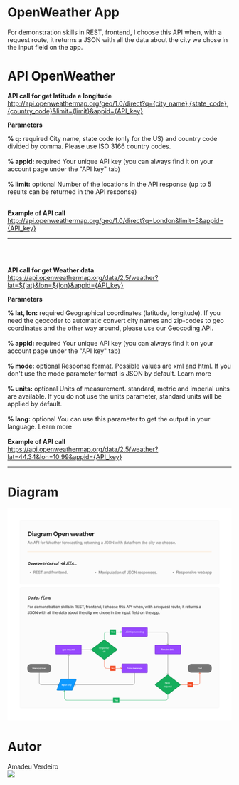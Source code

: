 # OpenWeather App
For demonstration skills in REST, frontend, I choose this API when, with a request route, it returns a JSON with all the data about the city we chose in the input field on the app.

# API OpenWeather

<b>API call for get latitude e longitude</b><br>
http://api.openweathermap.org/geo/1.0/direct?q={city_name},{state_code},{country_code}&limit={limit}&appid={API_key}

<b>Parameters</b><br>

<b>% q:</b> 	required 	City name, state code (only for the US) and country code divided by comma. Please use ISO 3166 country codes.<br><br>
<b>% appid:</b> 	required 	Your unique API key (you can always find it on your account page under the "API key" tab)<br><br>
<b>% limit:</b>	optional 	Number of the locations in the API response (up to 5 results can be returned in the API response)<br><br>

<b>Example of API call</b><br>
http://api.openweathermap.org/geo/1.0/direct?q=London&limit=5&appid={API_key}

<hr><br><br>

<b>API call for get Weather data</b><br>
https://api.openweathermap.org/data/2.5/weather?lat=${lat}&lon=${lon}&appid={API_key}

<b>Parameters</b><br>

<b>% lat, lon:</b>  	required 	Geographical coordinates (latitude, longitude). If you need the geocoder to automatic convert city names and zip-codes to geo coordinates and the other way around, please use our Geocoding API.<br><br>
<b>% appid:</b> 	required 	Your unique API key (you can always find it on your account page under the "API key" tab)<br><br>
<b>% mode:</b>  	optional 	Response format. Possible values are xml and html. If you don't use the mode parameter format is JSON by default. Learn more<br><br>
<b>% units:</b> 	optional 	Units of measurement. standard, metric and imperial units are available. If you do not use the units parameter, standard units will be applied by default.<br><br>
<b>% lang:</b>  	optional 	You can use this parameter to get the output in your language. Learn more<br><br>
<b>Example of API call</b><br>
https://api.openweathermap.org/data/2.5/weather?lat=44.34&lon=10.99&appid={API_key} 
<hr>

# Diagram
<img src="Diagram Open weather.jpg" alt="Diagram Open weather"/>

# Autor
Amadeu Verdeiro<br>
<a href="https://www.linkedin.com/in/amadeuverdeiro">
<img src="https://api.iconify.design/logos:linkedin.svg"/>
</a>

